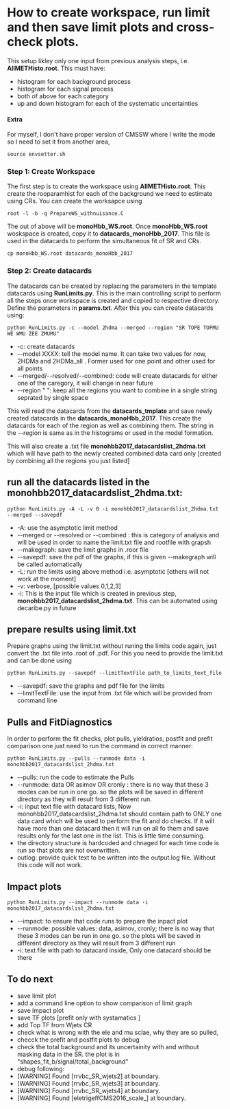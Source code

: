 How to create workspace, run limit and then save limit plots and cross-check plots. 
===================================================================================

This setup likley only one input from previous analysis steps, i.e. **AllMETHisto.root**. This must have: 
 * histogram for each background process 
 * histogram for each signal process
 * both of above for each category 
 * up and down histogram for each of the systematic uncertainties 


#### Extra ####
For myself, I don't have proper version of CMSSW where I write the mode so I need to set it from another area, 

```source envsetter.sh ```

### Step 1: Create Workspace ### 
The first step is to create the workspace using **AllMETHisto.root**. This create the rooparamhist for each of the background we need to estimate using CRs. You can create the worksapce using
 
```root -l -b -q PrepareWS_withnuisance.C```

The out of above will be **monoHbb_WS.root**. Once **monoHbb_WS.root** woskspace is created, copy it to **datacards_monoHbb_2017**. This file is used in the datacards to perform the simultaneous fit of SR and CRs.


```cp monoHbb_WS.root datacards_monoHbb_2017```

### Step 2: Create datacards ### 
The datacards can be created by replacing the parameters in the template datacards using **RunLimits.py**. This is the main controlling script to perform all the steps once workspace is created and copied to respective directory. Define the parameters in **params.txt**. After this you can create datacards using: 

```python RunLimits.py -c --model 2hdma --merged --region "SR TOPE TOPMU WE WMU ZEE ZMUMU"``` 

 * -c: create datacards 
 * --model XXXX: tell the model name. It can take two values for now, 2HDMa and 2HDMa_all . Former used for one point and other used for all points
 * --merged/--resolved/--combined: code will create datacards for either one of the caregory, it will change in near future
 * --region " ": keep all the regions you want to combine in a single string seprated by single space

This will read the datacards from the **datacards_tmplate** and save newly created datacards in the **datacards_monoHbb_2017**. 
This create the datacards for each of the region as well as combining them. The string in the --region is same as in the histograms or used in the model formation. 


This will also create a .txt file **monohbb2017_datacardslist_2hdma.txt** which will have path to the newly created combined data card only [created by combining all the regions you just listed]

## run all the datacards listed in the **monohbb2017_datacardslist_2hdma.txt**:

```python RunLimits.py -A -L -v 0 -i monohbb2017_datacardslist_2hdma.txt --merged --savepdf```

 * -A: use the asymptotic limit method 
 * --merged or --resolved or --combined : this is category of analysis and will be used in order to name the limit.txt file and rootfile with grapsh 
 * --makegraph: save the limit graphs in .roor file 
 * --savepdf: save the pdf of the graphs, if this is given --makegraph will be called automatically 
 * -L: run the limits using above method i.e. asymptotic [others will not work at the moment]
 * -v: verbose, [possible values 0,1,2,3]
 * -i: This is the input file which is created in previous step, **monohbb2017_datacardslist_2hdma.txt**. This can be automated using decaribe.py in future 

## prepare results using limit.txt 

Prepare graphs using the limit.txt without runing the limits code again, just convert the .txt file into .root of .pdf. For this you need to provide the limit.txt and can be done using 

```python RunLimits.py --savepdf --limitTextFile path_to_limits_text_file```
 * --savepdf: save the graphs and pdf file for the limits 
 * --limitTextFile: use the input from .txt file which will be provided from command line 

## Pulls and FitDiagnostics ## 

In order to perform the fit checks, plot pulls, yieldratios, postfit and prefit comparison one just need to run the command in correct manner: 

```python RunLimits.py --pulls --runmode data -i monohbb2017_datacardslist_2hdma.txt``` 



 * --pulls: run the code to estimate the Pulls 
 * --runmode: data OR asimov OR cronly : there is no way that these 3 modes can be run in one go. so the plots will be saved in different directory as they will result from 3 different run. 
 * -i: input text file with datacard lists, Now monohbb2017_datacardslist_2hdma.txt should contain path to ONLY one data card which will be used to perform the fit and do checks.
        If it will have more than one datacard then it will run on all fo them and save results only for the last one in the list. This is little time consuming. 
 * the directory structure is hardcoded and chnaged for each time code is run so that plots are not overwritten. 
 * outlog: provide quick text to be written into the output.log file. Without this code will not work. 

## Impact plots ## 

```python RunLimits.py --impact --runmode data -i monohbb2017_datacardslist_2hdma.txt```	

 * --impact: to ensure that code runs to prepare the inpact plot 
 * --runmode: possible values: data, asimov, cronly; there is no way that these 3 modes can be run in one go. so the plots will be saved in different directory as they will result from 3 different run
 * -i: text file with path to datacard inside, Only one datacard should be there 



## To do next ##
 * save limit plot 
 * add a command line option to show comparison of limit graph 
 * save impact plot 
 * save TF plots  [prefit only with systamatics ]
 * add Top TF from Wjets CR 
 * check what is wrong with the ele and mu sclae, why they are so pulled, 
 * checck the prefit and postfit plots to debug 
 * check the total background and its uncertainity with and without masking data in the SR. the plot is in "shapes_fit_b/signal/total_background" 
 * debug following: 
  * [WARNING] Found [rrvbc_SR_wjets2] at boundary. 
  * [WARNING] Found [rrvbc_SR_wjets3] at boundary. 
  * [WARNING] Found [rrvbc_SR_wjets4] at boundary. 
  * [WARNING] Found [eletrigeffCMS2016_scale_] at boundary. 
 